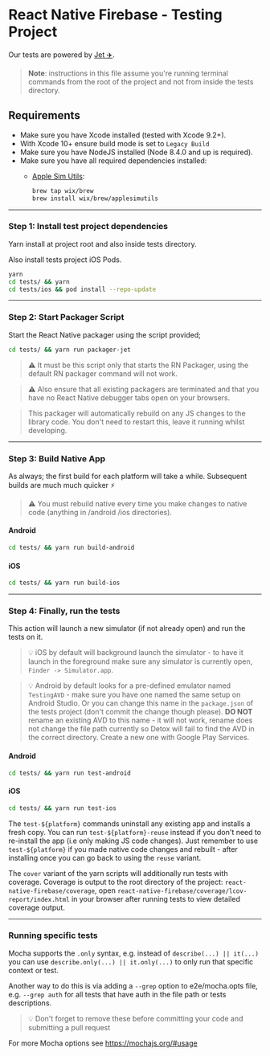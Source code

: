 # React Native Firebase - Testing Project

Our tests are powered by [Jet ✈️](https://github.com/invertase/jet).

> **Note**: instructions in this file assume you're running terminal commands from the root of the project and not from inside the tests directory.

## Requirements

- Make sure you have Xcode installed (tested with Xcode 9.2+).
 - With Xcode 10+ ensure build mode is set to `Legacy Build`
- Make sure you have NodeJS installed (Node 8.4.0 and up is required).
- Make sure you have all required dependencies installed:
  - [Apple Sim Utils](https://github.com/wix/AppleSimulatorUtils):

    ```bash
    brew tap wix/brew
    brew install wix/brew/applesimutils
    ```

---

### Step 1: Install test project dependencies

Yarn install at project root and also inside tests directory.

Also install tests project iOS Pods.

```bash
yarn
cd tests/ && yarn
cd tests/ios && pod install --repo-update
```

---

### Step 2: Start Packager Script

Start the React Native packager using the script provided;

```bash
cd tests/ && yarn run packager-jet
```

> ⚠️ It must be this script only that starts the RN Packager, using the default RN packager command will not work.

> ⚠️ Also ensure that all existing packagers are terminated and that you have no React Native debugger tabs open on your browsers.

> This packager will automatically rebuild on any JS changes to the library code. You don't need to restart this, leave it running whilst developing.

---

### Step 3: Build Native App

As always; the first build for each platform will take a while. Subsequent builds are much much quicker ⚡️

> ⚠️ You must rebuild native every time you make changes to native code (anything in /android /ios directories).

#### Android

```bash
cd tests/ && yarn run build-android
```

#### iOS

```bash
cd tests/ && yarn run build-ios
```

---

### Step 4: Finally, run the tests

This action will launch a new simulator (if not already open) and run the tests on it.

> 💡 iOS by default will background launch the simulator - to have
> it launch in the foreground make sure any simulator is currently open, `Finder -> Simulator.app`.

> 💡 Android by default looks for a pre-defined emulator named `TestingAVD` - make sure you have one named the same setup on Android Studio.
> Or you can change this name in the `package.json` of the tests project (don't commit the change though please).
> **DO NOT** rename an existing AVD to this name - it will not work, rename does not change the file path currently so Detox will
> fail to find the AVD in the correct directory. Create a new one with Google Play Services.

#### Android

```bash
cd tests/ && yarn run test-android
```

#### iOS

```bash
cd tests/ && yarn run test-ios
```

The `test-${platform}` commands uninstall any existing app and installs a fresh copy. You can
run `test-${platform}-reuse` instead if you don't need to re-install the app (i.e only making JS code changes).
Just remember to use `test-${platform}` if you made native code changes and rebuilt - after installing once you can
go back to using the `reuse` variant.

The `cover` variant of the yarn scripts will additionally run tests with coverage.
Coverage is output to the root directory of the project: `react-native-firebase/coverage`,
open `react-native-firebase/coverage/lcov-report/index.html` in your browser after running tests
to view detailed coverage output.

---

### Running specific tests

Mocha supports the `.only` syntax, e.g. instead of `describe(...) || it(...)` you can use `describe.only(...) || it.only(...)` to only run that specific context or test.

Another way to do this is via adding a `--grep` option to e2e/mocha.opts file, e.g. `--grep auth` for all tests that have auth in the file path or tests descriptions.

> 💡 Don't forget to remove these before committing your code and submitting a pull request

For more Mocha options see https://mochajs.org/#usage
